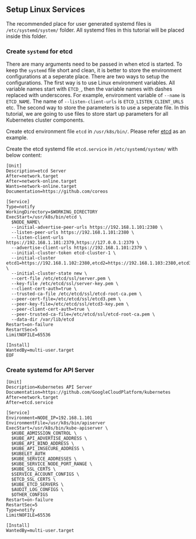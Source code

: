 ## Setup Linux Services

The recommended place for user generated systemd files is `/etc/systemd/system/` folder. All systemd files in this tutorial will be placed inside this folder.

### Create `systemd` for etcd
There are many arguments need to be passed in when etcd is started. To keep the `systemd` file short and clean, it is better to store the environment configurations at a seperate place. There are two ways to setup the configurations. The first way is to use Linux environment variables. All variable names start with `ETCD_`, then the variable names with dashes replaced with underscores. For example, environment variable of `--name` is `ETCD_NAME`. The name of `--listen-client-urls` is `ETCD_LISTEN_CLIENT_URLS` etc. The second way to store the parameters is to use a seperate file. In this tutorial, we are going to use files to store start up parameters for all Kubernetes cluster components.

Create etcd environment file `etcd` in `/usr/k8s/bin/`. Please refer [etcd](environment/etcd) as an example.

Create the etcd systemd file `etcd.service` in `/etc/systemd/system/` with below content:

```shell
[Unit]
Description=etcd Server
After=network.target
After=network-online.target
Wants=network-online.target
Documentation=https://github.com/coreos

[Service]
Type=notify
WorkingDirectory=$WORKING_DIRECTORY
ExecStart=/usr/k8s/bin/etcd \
  $NODE_NAME\
  --initial-advertise-peer-urls https://192.168.1.101:2380 \
  --listen-peer-urls https://192.168.1.101:2380 \
  --listen-client-urls https://192.168.1.101:2379,https://127.0.0.1:2379 \
  --advertise-client-urls https://192.168.1.101:2379 \
  --initial-cluster-token etcd-cluster-1 \
  --initial-cluster etcd1=https://192.168.1.102:2380,etcd2=https://192.168.1.103:2380,etcd3=https://192.168.1.101:2380 \
  --initial-cluster-state new \
  --cert-file /etc/etcd/ssl/server.pem \
  --key-file /etc/etcd/ssl/server-key.pem \
  --client-cert-auth=true \
  --trusted-ca-file /etc/etcd/ssl/etcd-root-ca.pem \
  --peer-cert-file=/etc/etcd/ssl/etcd3.pem \
  --peer-key-file=/etc/etcd/ssl/etcd3-key.pem \
  --peer-client-cert-auth=true \
  --peer-trusted-ca-file=/etc/etcd/ssl/etcd-root-ca.pem \
  --data-dir /var/lib/etcd
Restart=on-failure
RestartSec=5
LimitNOFILE=65536

[Install]
WantedBy=multi-user.target
EOF

```

### Create systemd for API Server
```shell
[Unit]
Description=Kubernetes API Server
Documentation=https://github.com/GoogleCloudPlatform/kubernetes
After=network.target
After=etcd.service

[Service]
Environment=NODE_IP=192.168.1.101
EnvironmentFile=/usr/k8s/bin/apiserver
ExecStart=/usr/k8s/bin/kube-apiserver \
  $KUBE_ADMISSION_CONTROL \
  $KUBE_API_ADVERTISE_ADDRESS \
  $KUBE_API_BIND_ADDRESS \
  $KUBE_API_INSECURE_ADDRESS \
  $KUBELET_AUTH
  $KUBE_SERVICE_ADDRESSES \
  $KUBE_SERVICE_NODE_PORT_RANGE \
  $KUBE_SSL_CERTS \
  $SERVICE_ACCOUNT_CONFIGS \
  $ETCD_SSL_CERTS \
  $KUBE_ETCD_SERVERS \
  $AUDIT_LOG_CONFIGS \
  $OTHER_CONFIGS
Restart=on-failure
RestartSec=5
Type=notify
LimitNOFILE=65536

[Install]
WantedBy=multi-user.target
```

